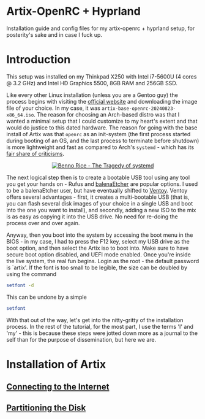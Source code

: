 # Artix-OpenRC + Hyprland
Installation guide and config files for my artix-openrc + hyprland setup, for posterity's sake and in case I fuck up.

# Introduction
This setup was installed on my Thinkpad X250 with Intel i7-5600U (4 cores @ 3.2 GHz) and Intel HD Graphics 5500, 8GB RAM and 256GB SSD.

Like every other Linux installation (unless you are a Gentoo guy) the process begins with visiting the [official website](https://artixlinux.org/download.php) and downloading the image file of your choice. In my case, it was ``artix-base-openrc-20240823-x86_64.iso``. The reason for choosing an Arch-based distro was that I wanted a minimal setup that I could customize to my heart's extent and that would do justice to this dated hardware. The reason for going with the base install of Artix was that ``openrc`` as an init-system (the first process started during booting of an OS, and the last process to terminate before shutdown) is more lightweight and fast as compared to Arch's ``systemd`` - which has its [fair share of criticisms](https://www.youtube.com/watch?v=o_AIw9bGogo).

<div align="center">
  <a href="https://www.youtube.com/watch?v=o_AIw9bGogo"><img src="https://img.youtube.com/vi/o_AIw9bGogo/0.jpg" alt="Benno Rice - The Tragedy of systemd"></a>
</div>

The next logical step then is to create a bootable USB tool using any tool you get your hands on - Rufus and [balenaEtcher](https://etcher.balena.io/) are popular options. I used to be a balenaEtcher user, but have eventually shifted to [Ventoy](https://www.ventoy.net/en/index.html). Ventoy offers several advantages - first, it creates a multi-bootable USB (that is, you can flash several disk images of your choice in a single USB and boot into the one you want to install), and secondly, adding a new ISO to the mix is as easy as copying it into the USB drive. No need for re-doing the process over and over again.

Anyway, then you boot into the system by accessing the boot menu in the BIOS - in my case, I had to press the F12 key, select my USB drive as the boot option, and then select the Artix iso to boot into. Make sure to have secure boot option disabled, and UEFI mode enabled. Once you're inside the live system, the real fun begins. Login as the root - the default password is `artix'. If the font is too small to be legible, the size can be doubled by using the command

```bash
setfont -d
```

This can be undone by a simple

```bash
setfont
```

With that out of the way, let's get into the nitty-gritty of the installation process. In the rest of the tutorial, for the most part, I use the terms 'I' and 'my' - this is because these steps were jotted down more as a journal to the self than for the purpose of dissemination, but here we are.

# Installation of Artix

## [Connecting to the Internet](tutorials/install_1.md)

## [Partitioning the Disk](tutorials/install_2.md)
